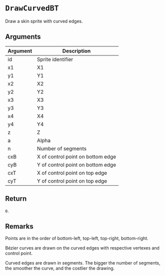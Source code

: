 # `DrawCurvedBT`

Draw a skin sprite with curved edges.

## Arguments

| Argument | Description                       |
| -------- | --------------------------------- |
| id       | Sprite identifier                 |
| x1       | X1                                |
| y1       | Y1                                |
| x2       | X2                                |
| y2       | Y2                                |
| x3       | X3                                |
| y3       | Y3                                |
| x4       | X4                                |
| y4       | Y4                                |
| z        | Z                                 |
| a        | Alpha                             |
| n        | Number of segments                |
| cxB      | X of control point on bottom edge |
| cyB      | Y of control point on bottom edge |
| cxT      | X of control point on top edge    |
| cyT      | Y of control point on top edge    |

## Return

`0`.

## Remarks

Points are in the order of bottom-left, top-left, top-right, bottom-right.

Bézier curves are drawn on the curved edges with respective vertexes and control point.

Curved edges are drawn in segments. The bigger the number of segments, the smoother the curve, and the costlier the drawing.

